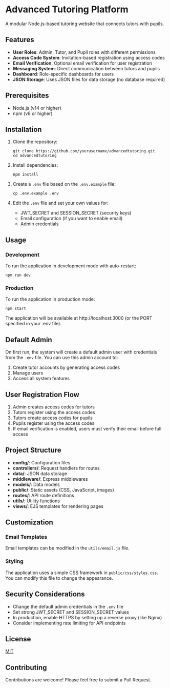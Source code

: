 # Advanced Tutoring Platform

A modular Node.js-based tutoring website that connects tutors with pupils.

## Features

- **User Roles**: Admin, Tutor, and Pupil roles with different permissions
- **Access Code System**: Invitation-based registration using access codes
- **Email Verification**: Optional email verification for user registration
- **Messaging System**: Direct communication between tutors and pupils
- **Dashboard**: Role-specific dashboards for users
- **JSON Storage**: Uses JSON files for data storage (no database required)

## Prerequisites

- Node.js (v14 or higher)
- npm (v6 or higher)

## Installation

1. Clone the repository:
   ```
   git clone https://github.com/yourusername/advancedtutoring.git
   cd advancedtutoring
   ```

2. Install dependencies:
   ```
   npm install
   ```

3. Create a `.env` file based on the `.env.example` file:
   ```
   cp .env.example .env
   ```

4. Edit the `.env` file and set your own values for:
   - JWT_SECRET and SESSION_SECRET (security keys)
   - Email configuration (if you want to enable email)
   - Admin credentials

## Usage

### Development

To run the application in development mode with auto-restart:

```
npm run dev
```

### Production

To run the application in production mode:

```
npm start
```

The application will be available at http://localhost:3000 (or the PORT specified in your .env file).

## Default Admin

On first run, the system will create a default admin user with credentials from the `.env` file. You can use this admin account to:

1. Create tutor accounts by generating access codes
2. Manage users
3. Access all system features

## User Registration Flow

1. Admin creates access codes for tutors
2. Tutors register using the access codes
3. Tutors create access codes for pupils
4. Pupils register using the access codes
5. If email verification is enabled, users must verify their email before full access

## Project Structure

- **config/**: Configuration files
- **controllers/**: Request handlers for routes
- **data/**: JSON data storage
- **middleware/**: Express middlewares
- **models/**: Data models
- **public/**: Static assets (CSS, JavaScript, images)
- **routes/**: API route definitions
- **utils/**: Utility functions
- **views/**: EJS templates for rendering pages

## Customization

### Email Templates

Email templates can be modified in the `utils/email.js` file.

### Styling

The application uses a simple CSS framework in `public/css/styles.css`. You can modify this file to change the appearance.

## Security Considerations

- Change the default admin credentials in the `.env` file
- Set strong JWT_SECRET and SESSION_SECRET values
- In production, enable HTTPS by setting up a reverse proxy (like Nginx)
- Consider implementing rate limiting for API endpoints

## License

[MIT](LICENSE)

## Contributing

Contributions are welcome! Please feel free to submit a Pull Request.
